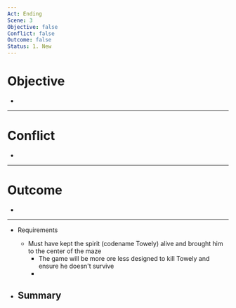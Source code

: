 ```yaml
---
Act: Ending
Scene: 3
Objective: false
Conflict: false
Outcome: false
Status: 1. New
---
```


# Objective

- 

---
# Conflict

- 

---
# Outcome

- 

---

- Requirements
	- Must have kept the spirit (codename Towely) alive and brought him to the center of the maze
		- The game will be more ore less designed to kill Towely and ensure he doesn't survive
		- 

- Summary
	- 
